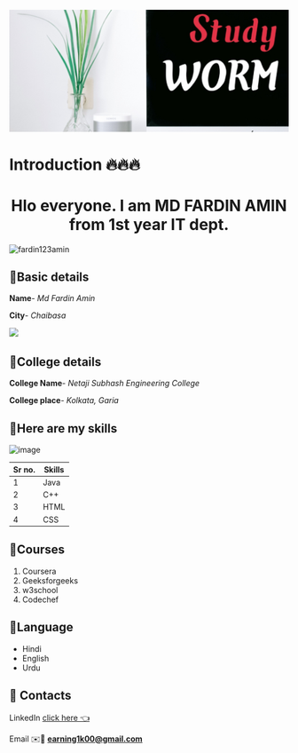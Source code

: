 
![image](https://github.com/Fardin123amin/Day-3/blob/main/Screenshot_2021-10-02-01-53-17-12_99c04817c0de5652397fc8b56c3b3817.jpg)



# Introduction 🔥🔥🔥
<h1 align="center">Hlo everyone. I am MD FARDIN AMIN from 1st year IT dept.</h1>

<p align="left"> <img src="https://komarev.com/ghpvc/?username=fardin123amin&label=Profile%20views&color=0e75b6&style=flat" alt="fardin123amin" /> </p>


## 💫Basic details 
**Name**- *Md Fardin Amin* 

**City**- *Chaibasa* 

<img src="https://img.icons8.com/office/16/000000/city-hall.png"/> 

## 💫College details
**College Name**- *Netaji Subhash Engineering College*

**College place**- *Kolkata, Garia*

## 💫Here are my skills 
![image](https://github.com/Fardin123amin/profile/blob/main/giphy%20(2).webp)


|Sr no.| Skills|
|---|---|
|1|Java|
|2|C++|
|3|HTML|
|4|CSS|

## 💫Courses 
1. Coursera 
2. Geeksforgeeks
3. w3school 
4. Codechef 

## 💫Language
- Hindi 
- English
- Urdu 

## 💫 Contacts
LinkedIn [click here 👈](https://www.linkedin.com/in/md-fardin-amin-7aa593222)

Email ✉️📨    **earning1k00@gmail.com**
